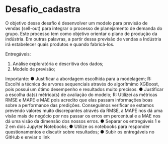 # Desafio_cadastra
O objetivo desse desafio é desenvolver um modelo para previsão de vendas (sell-out) para integrar o processo de planejamento de demanda do grupo. Este processo tem como objetivo orientar o plano de produção da indústria. Em outras palavras, a partir dessa previsão de vendas a Indústria irá estabelecer quais produtos e quando fabricá-los.

Entregáveis:
1.	Análise exploratória e descritiva dos dados;
2.	Modelo de previsão;

Importante:
●	Justificar a abordagem escolhida para a modelagem;
R: Escolhi a técnica de arvores sequenciais através do algorítmimo XGBoost, pois possui um ótimo desempenho e resultados muito precisos.
●	Justificar a escolha da(s) métrica(s) de avaliação do modelo;
R: Utilizei as métricas RMSE e MAPE e MAE pois acredito que elas passam informações boas sobre a performance das predições. 
Conseguimos verificar se estamos prevendo valores muito discrepantes através da RMSE, a MAPE nos dá uma visão mais de negócio por nos passar os erros em percentual
e a MAE nos dá uma visão da dimensão dos nossos erros.
●	Separar os entregáveis 1 e 2 em dois Jupyter Notebooks;
●	Utilize os notebooks para responder questionamentos e discutir sobre resultados;
●	Subir os entregáveis no GitHub e enviar o link


